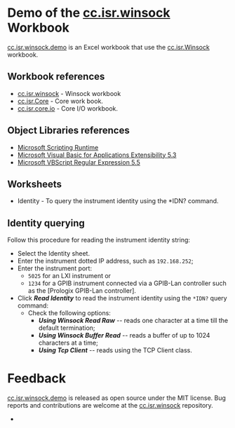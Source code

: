 # Demo of the [cc.isr.winsock] Workbook

[cc.isr.winsock.demo] is an Excel workbook that use the [cc.isr.Winsock] workbook.

## Workbook references

* [cc.isr.winsock] - Winsock workbook
* [cc.isr.Core] - Core work book.
* [cc.isr.core.io] - Core I/O workbook.

## Object Libraries references

* [Microsoft Scripting Runtime]
* [Microsoft Visual Basic for Applications Extensibility 5.3]
* [Microsoft VBScript Regular Expression 5.5]

## Worksheets

* Identity - To query the instrument identity using the *IDN? command.

## Identity querying

Follow this procedure for reading the instrument identity string:

* Select the Identity sheet.
* Enter the instrument dotted IP address, such as `192.168.252`;
* Enter the instrument port:
  * `5025` for an LXI instrument or
  * `1234` for a GPIB instrument connected via a GPIB-Lan controller such as the [Prologix GPIB-Lan controller].
* Click ___Read Identity___ to read the instrument identity using the `*IDN?` query command:
  * Check the following options:
	* ___Using Winsock Read Raw___ -- reads one character at a time till the default termination;
	* ___Using Winsock Buffer Read___ -- reads a buffer of up to 1024 characters at a time;
	* ___Using Tcp Client___ -- reads using the TCP Client class.

# Feedback

[cc.isr.winsock.demo] is released as open source under the MIT license.
Bug reports and contributions are welcome at the [cc.isr.winsock] repository.

[cc.isr.winsock]: https://github.com/ATECoder/vba.winsock/src/
[cc.isr.winsock.demo]: https://github.com/ATECoder/vba.winsock/src/demo
[cc.isr.winsock.test]: https://github.com/ATECoder/vba.winsock/src/test

[cc.isr.Core]: https://github.com/ATECoder/vba.core
[cc.isr.core.io]: https://github.com/ATECoder/vba.core/src/io
[cc.isr.test.fx]: https://github.com/ATECoder/vba.core/src/testfx

[ISR]: https://www.integratedscientificresources.com

[Microsoft Scripting Runtime]: c:\windows\system32\scrrun.dll
[Microsoft Visual Basic for Applications Extensibility 5.3]: <c:/program&#32;files/common&#32;files/microsoft&#32;shared/vba/vba7.1/vbeui.dll>
* [Microsoft VBScript Regular Expression 5.5]: <c:/windows/system32/vbscript.dll/3>
[User-Defined Type Not Defined error]: https://stackoverflow.com/questions/19680402/compile-throws-a-user-defined-type-not-defined-error-but-does-not-go-to-the-of#:~:text=So%20the%20solution%20is%20to%20declare%20every%20referenced,objXML%20As%20Variant%20Set%20objXML%20%3D%20CreateObject%20%28%22MSXML2.DOMDocument%22%29


